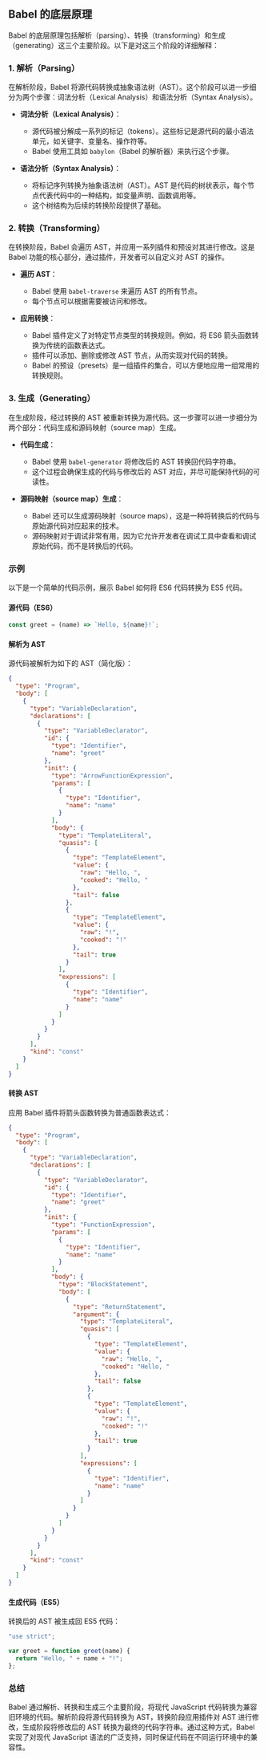 ## Babel 的底层原理

Babel 的底层原理包括解析（parsing）、转换（transforming）和生成（generating）这三个主要阶段。以下是对这三个阶段的详细解释：

### 1. 解析（Parsing）

在解析阶段，Babel 将源代码转换成抽象语法树（AST）。这个阶段可以进一步细分为两个步骤：词法分析（Lexical Analysis）和语法分析（Syntax Analysis）。

- **词法分析（Lexical Analysis）**：

  - 源代码被分解成一系列的标记（tokens）。这些标记是源代码的最小语法单元，如关键字、变量名、操作符等。
  - Babel 使用工具如 `babylon`（Babel 的解析器）来执行这个步骤。

- **语法分析（Syntax Analysis）**：
  - 将标记序列转换为抽象语法树（AST）。AST 是代码的树状表示，每个节点代表代码中的一种结构，如变量声明、函数调用等。
  - 这个树结构为后续的转换阶段提供了基础。

### 2. 转换（Transforming）

在转换阶段，Babel 会遍历 AST，并应用一系列插件和预设对其进行修改。这是 Babel 功能的核心部分，通过插件，开发者可以自定义对 AST 的操作。

- **遍历 AST**：

  - Babel 使用 `babel-traverse` 来遍历 AST 的所有节点。
  - 每个节点可以根据需要被访问和修改。

- **应用转换**：
  - Babel 插件定义了对特定节点类型的转换规则。例如，将 ES6 箭头函数转换为传统的函数表达式。
  - 插件可以添加、删除或修改 AST 节点，从而实现对代码的转换。
  - Babel 的预设（presets）是一组插件的集合，可以方便地应用一组常用的转换规则。

### 3. 生成（Generating）

在生成阶段，经过转换的 AST 被重新转换为源代码。这一步骤可以进一步细分为两个部分：代码生成和源码映射（source map）生成。

- **代码生成**：

  - Babel 使用 `babel-generator` 将修改后的 AST 转换回代码字符串。
  - 这个过程会确保生成的代码与修改后的 AST 对应，并尽可能保持代码的可读性。

- **源码映射（source map）生成**：
  - Babel 还可以生成源码映射（source maps），这是一种将转换后的代码与原始源代码对应起来的技术。
  - 源码映射对于调试非常有用，因为它允许开发者在调试工具中查看和调试原始代码，而不是转换后的代码。

### 示例

以下是一个简单的代码示例，展示 Babel 如何将 ES6 代码转换为 ES5 代码。

#### 源代码（ES6）

```javascript
const greet = (name) => `Hello, ${name}!`;
```

#### 解析为 AST

源代码被解析为如下的 AST（简化版）：

```json
{
  "type": "Program",
  "body": [
    {
      "type": "VariableDeclaration",
      "declarations": [
        {
          "type": "VariableDeclarator",
          "id": {
            "type": "Identifier",
            "name": "greet"
          },
          "init": {
            "type": "ArrowFunctionExpression",
            "params": [
              {
                "type": "Identifier",
                "name": "name"
              }
            ],
            "body": {
              "type": "TemplateLiteral",
              "quasis": [
                {
                  "type": "TemplateElement",
                  "value": {
                    "raw": "Hello, ",
                    "cooked": "Hello, "
                  },
                  "tail": false
                },
                {
                  "type": "TemplateElement",
                  "value": {
                    "raw": "!",
                    "cooked": "!"
                  },
                  "tail": true
                }
              ],
              "expressions": [
                {
                  "type": "Identifier",
                  "name": "name"
                }
              ]
            }
          }
        }
      ],
      "kind": "const"
    }
  ]
}
```

#### 转换 AST

应用 Babel 插件将箭头函数转换为普通函数表达式：

```json
{
  "type": "Program",
  "body": [
    {
      "type": "VariableDeclaration",
      "declarations": [
        {
          "type": "VariableDeclarator",
          "id": {
            "type": "Identifier",
            "name": "greet"
          },
          "init": {
            "type": "FunctionExpression",
            "params": [
              {
                "type": "Identifier",
                "name": "name"
              }
            ],
            "body": {
              "type": "BlockStatement",
              "body": [
                {
                  "type": "ReturnStatement",
                  "argument": {
                    "type": "TemplateLiteral",
                    "quasis": [
                      {
                        "type": "TemplateElement",
                        "value": {
                          "raw": "Hello, ",
                          "cooked": "Hello, "
                        },
                        "tail": false
                      },
                      {
                        "type": "TemplateElement",
                        "value": {
                          "raw": "!",
                          "cooked": "!"
                        },
                        "tail": true
                      }
                    ],
                    "expressions": [
                      {
                        "type": "Identifier",
                        "name": "name"
                      }
                    ]
                  }
                }
              ]
            }
          }
        }
      ],
      "kind": "const"
    }
  ]
}
```

#### 生成代码（ES5）

转换后的 AST 被生成回 ES5 代码：

```javascript
"use strict";

var greet = function greet(name) {
  return "Hello, " + name + "!";
};
```

### 总结

Babel 通过解析、转换和生成三个主要阶段，将现代 JavaScript 代码转换为兼容旧环境的代码。解析阶段将源代码转换为 AST，转换阶段应用插件对 AST 进行修改，生成阶段将修改后的 AST 转换为最终的代码字符串。通过这种方式，Babel 实现了对现代 JavaScript 语法的广泛支持，同时保证代码在不同运行环境中的兼容性。
